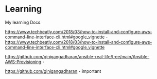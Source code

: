 # Learning
My  learning Docs

https://www.techbeatly.com/2018/03/how-to-install-and-configure-aws-command-line-interface-cli.html#google_vignette - https://www.techbeatly.com/2018/03/how-to-install-and-configure-aws-command-line-interface-cli.html#google_vignette

https://github.com/ginigangadharan/ansible-real-life/tree/main/Ansible-AWS-Provisioning - 

https://github.com/ginigangadharan - important
